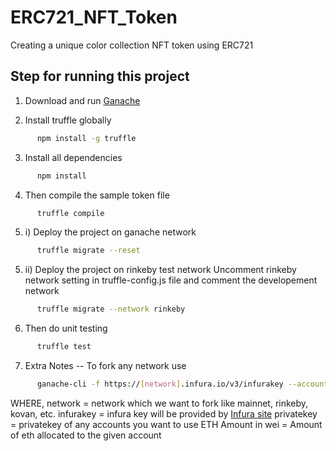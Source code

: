 # ERC721_NFT_Token

Creating a unique color collection NFT token using ERC721

## Step for running this project

1. Download and run [Ganache](https://www.trufflesuite.com/ganache)

2. Install truffle globally

```sh
      npm install -g truffle
```

3. Install all dependencies

```sh
      npm install
```

4. Then compile the sample token file

```sh
      truffle compile
```

5. i) Deploy the project on ganache network

```sh
      truffle migrate --reset
```

5. ii) Deploy the project on rinkeby test network
   Uncomment rinkeby network setting in truffle-config.js file and comment the developement network

```sh
      truffle migrate --network rinkeby
```

6. Then do unit testing

```sh
      truffle test
```

7. Extra Notes -- To fork any network use

```sh
      ganache-cli -f https://[network].infura.io/v3/infurakey --account="private key, ETH Amount in wei"
```

WHERE,
network = network which we want to fork like mainnet, rinkeby, kovan, etc.
infurakey = infura key will be provided by [Infura site](https://infura.io/)
privatekey = privatekey of any accounts you want to use
ETH Amount in wei = Amount of eth allocated to the given account
